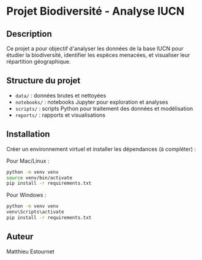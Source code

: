 # Projet Biodiversité - Analyse IUCN

## Description  
Ce projet a pour objectif d'analyser les données de la base IUCN pour étudier la biodiversité, identifier les espèces menacées, et visualiser leur répartition géographique.

## Structure du projet  
- `data/` : données brutes et nettoyées  
- `notebooks/` : notebooks Jupyter pour exploration et analyses  
- `scripts/` : scripts Python pour traitement des données et modélisation  
- `reports/` : rapports et visualisations  

## Installation  
Créer un environnement virtuel et installer les dépendances (à compléter) :

Pour Mac/Linux :  
```bash
python -m venv venv  
source venv/bin/activate  
pip install -r requirements.txt
```

Pour Windows :  
```bash
python -m venv venv  
venv\Scripts\activate  
pip install -r requirements.txt
```

## Auteur  
Matthieu Estournet
